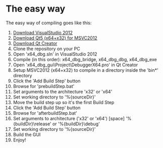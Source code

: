 # The easy way #
The easy way of compiling goes like this:

1. [Download VisualStudio 2012](http://www.microsoft.com/en-us/download/details.aspx?id=30678)
2. [Download Qt5 (x64+x32) for MSVC2012](http://qt-project.org/downloads)
3. [Download Qt Creator](http://qt-project.org/downloads#qt-creator)
4. Clone the repository on your PC
5. Open 'x64_dbg.sln' in VisualStudio 2012
6. Compile (in this order): x64_dbg_bridge, x64_dbg_dbg, x64_dbg_exe
4. Open 'x64_dbg_gui\Project\DebuggerX64.pro' in Qt Creator
5. Setup MSVC2012 (x64+x32) to compile in a directory inside the 'bin\*' directory
6. Click the 'Add Build Step' button
7. Browse for 'prebuildStep.bat'
8. Set arguments to the architecture 'x32' or 'x64'
9. Set working directory to '%{sourceDir}'
10. Move the build step up so it's the first Build Step
11. Click the 'Add Build Step' button
12. Browse for 'afterbuildStep.bat'
13. Set arguments to architecture ('x32' or 'x64') [space] '%{buildDir}\release' or '%{buildDir}\debug'
14. Set working directory to '%{sourceDir}'
15. Build the GUI
16. Enjoy!
